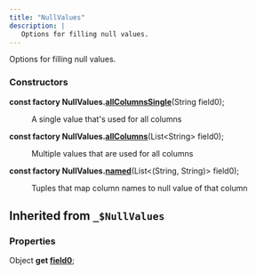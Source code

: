 ```yaml
---
title: "NullValues"
description: |
   Options for filling null values.
---
```


 Options for filling null values.

### Constructors
<dl>
<dt>

<span class="dart-code"><strong>const factory NullValues.[allColumnsSingle](allcolumnssingle)</strong>(<span class="nobr">String field0</span>);</span>
</dt>
<dd>

 A single value that's used for all columns
</dd>
<dt>

<span class="dart-code"><strong>const factory NullValues.[allColumns](allcolumns)</strong>(<span class="nobr">List\<String> field0</span>);</span>
</dt>
<dd>

 Multiple values that are used for all columns
</dd>
<dt>

<span class="dart-code"><strong>const factory NullValues.[named](named)</strong>(<span class="nobr">List\<(String, String)> field0</span>);</span>
</dt>
<dd>

 Tuples that map column names to null value of that column
</dd>
</dl>



## Inherited from `_$NullValues`

### Properties
<dl>
<dt>

<span class="dart-code">Object <strong>get [field0](/reference/Classes/_$NullValues/field0)</strong>;</span>
</dt>
</dl>

